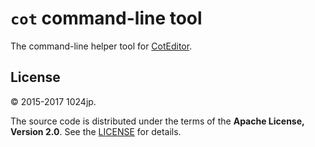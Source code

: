 
`cot` command-line tool
=============================

The command-line helper tool for [CotEditor](https://coteditor.com).


License
-----------------------------
© 2015-2017 1024jp.

The source code is distributed under the terms of the __Apache License, Version 2.0__. See the [LICENSE](LICENSE) for details.
